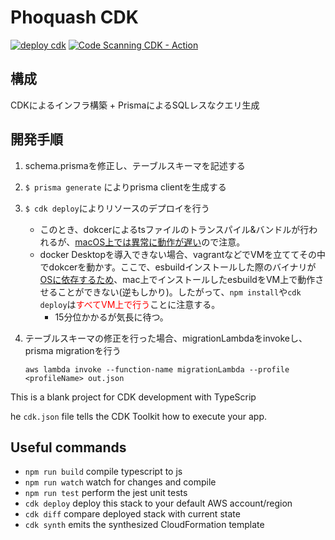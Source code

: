 # Phoquash CDK

[![deploy cdk](https://github.com/badmintoncryer/phoquash/actions/workflows/cdk-deploy.yaml/badge.svg)](https://github.com/badmintoncryer/phoquash/actions/workflows/cdk-deploy.yaml)
[![Code Scanning CDK - Action](https://github.com/badmintoncryer/phoquash/actions/workflows/code-scanning-cdk.yaml/badge.svg)](https://github.com/badmintoncryer/phoquash/actions/workflows/code-scanning-cdk.yaml)

## 構成

CDKによるインフラ構築 + PrismaによるSQLレスなクエリ生成

## 開発手順

1. schema.prismaを修正し、テーブルスキーマを記述する
2. ```$ prisma generate``` によりprisma clientを生成する
3. ```$ cdk deploy```によりリソースのデプロイを行う
   - このとき、dokcerによるtsファイルのトランスパイル&バンドルが行われるが、[macOS上では異常に動作が遅い](https://docs.aws.amazon.com/cdk/api/v2/docs/aws-cdk-lib.aws_lambda_nodejs-readme.html#local-bundling)ので注意。
   - docker Desktopを導入できない場合、vagrantなどでVMを立ててその中でdokcerを動かす。ここで、esbuildインストールした際のバイナリが[OSに依存するため](https://github.com/evanw/esbuild/issues/642)、mac上でインストールしたesbuildをVM上で動作させることができない(逆もしかり)。したがって、```npm install```や```cdk deploy```は<span style="color: red; ">すべてVM上で行う</span>ことに注意する。
     - 15分位かかるが気長に待つ。
4. テーブルスキーマの修正を行った場合、migrationLambdaをinvokeし、prisma migrationを行う

   ```
   aws lambda invoke --function-name migrationLambda --profile <profileName> out.json
   ```

This is a blank project for CDK development with TypeScrip

he `cdk.json` file tells the CDK Toolkit how to execute your app.

## Useful commands

- `npm run build`   compile typescript to js
- `npm run watch`   watch for changes and compile
- `npm run test`    perform the jest unit tests
- `cdk deploy`      deploy this stack to your default AWS account/region
- `cdk diff`        compare deployed stack with current state
- `cdk synth`       emits the synthesized CloudFormation template
